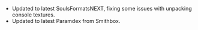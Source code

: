 * Updated to latest SoulsFormatsNEXT, fixing some issues with unpacking console textures.
* Updated to latest Paramdex from Smithbox.